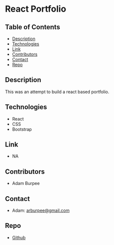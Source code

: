 # React Portfolio

## Table of Contents
* [Description](#description)
* [Technologies](#technologies)
* [Link](#link)
* [Contributors](#contributors)
* [Contact](#contact)
* [Repo](#repo)

## Description
This was an attempt to build a react based portfolio. 

## Technologies
* React
* CSS
* Bootstrap

## Link
* NA

## Contributors

* Adam Burpee

## Contact

* Adam: arburpee@gmail.com

## Repo
* [Github](https://github.com/aburpee/react-portfolio)